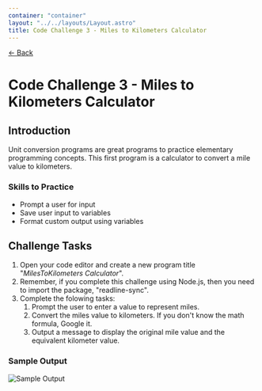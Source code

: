```yaml
---
container: "container"
layout: "../../layouts/Layout.astro"
title: Code Challenge 3 - Miles to Kilometers Calculator
---
```


[← Back](/courses/code-challenges/)

# Code Challenge 3 - Miles to Kilometers Calculator

## Introduction

Unit conversion programs are great programs to practice elementary programming concepts. This first program is a calculator to convert a mile value to kilometers.

### Skills to Practice
- Prompt a user for input
- Save user input to variables
- Format custom output using variables

## Challenge Tasks
1. Open your code editor and create a new program title "*MilesToKilometers Calculator*".
2. Remember, if you complete this challenge using Node.js, then you need to import the package, "readline-sync".
3. Complete the folowing tasks:
    1. Prompt the user to enter a value to represent miles.
    2. Convert the miles value to kilometers. If you don't know the math formula, Google it.
    3. Output a message to display the original mile value and the equivalent kilometer value.

### Sample Output

![Sample Output](/assets/img/code-challenges/challenge-3-mile-to-kilometer-sample.gif)

